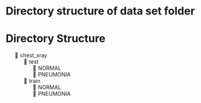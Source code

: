 # Directory structure of data set folder
<html>
<head>
    <title>Directory Structure</title>
    <style>
        ul {
            list-style-type: none;
        }
        .folder::before {
            content: "📂";
            margin-right: 5px;
        }
        .file::before {
            content: "📄";
            margin-right: 5px;
        }
    </style>
</head>
<body>
    <h1>Directory Structure</h1>
    <ul>
        <li class="folder">chest_xray
            <ul>
                <li class="folder">test
                    <ul>
                        <li class="folder">NORMAL</li>
                        <li class="folder">PNEUMONIA</li>
                    </ul>
                </li>
                <li class="folder">train
                    <ul>
                        <li class="folder">NORMAL</li>
                        <li class="folder">PNEUMONIA</li>
                    </ul>
                </li>
            </ul>
        </li>
    </ul>
</body>
</html>

